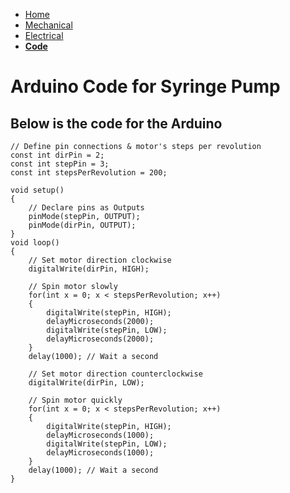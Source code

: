 - [Home](/Syringe-Pump-Demo/index)
- [Mechanical](/Syringe-Pump-Demo/mechanical)
- [Electrical](/Syringe-Pump-Demo/electrical)
- **[Code](/Syringe-Pump-Demo/code)**

# Arduino Code for Syringe Pump

## Below is the code for the Arduino

```
// Define pin connections & motor's steps per revolution
const int dirPin = 2;
const int stepPin = 3;
const int stepsPerRevolution = 200;

void setup()
{
	// Declare pins as Outputs
	pinMode(stepPin, OUTPUT);
	pinMode(dirPin, OUTPUT);
}
void loop()
{
	// Set motor direction clockwise
	digitalWrite(dirPin, HIGH);

	// Spin motor slowly
	for(int x = 0; x < stepsPerRevolution; x++)
	{
		digitalWrite(stepPin, HIGH);
		delayMicroseconds(2000);
		digitalWrite(stepPin, LOW);
		delayMicroseconds(2000);
	}
	delay(1000); // Wait a second
	
	// Set motor direction counterclockwise
	digitalWrite(dirPin, LOW);

	// Spin motor quickly
	for(int x = 0; x < stepsPerRevolution; x++)
	{
		digitalWrite(stepPin, HIGH);
		delayMicroseconds(1000);
		digitalWrite(stepPin, LOW);
		delayMicroseconds(1000);
	}
	delay(1000); // Wait a second
}
```
